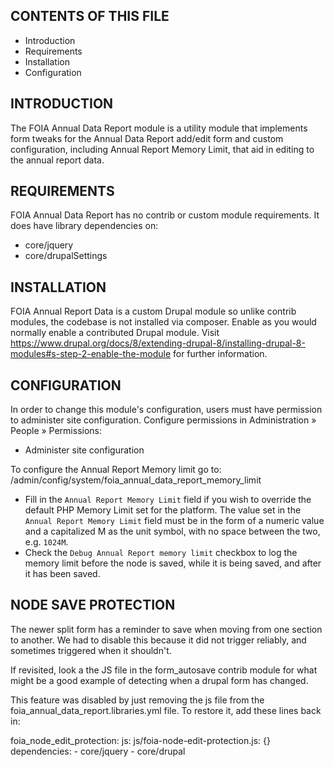 CONTENTS OF THIS FILE
---------------------

 * Introduction
 * Requirements
 * Installation
 * Configuration


INTRODUCTION
------------

The FOIA Annual Data Report module is a utility module that implements form 
tweaks for the Annual Data Report add/edit form and custom configuration, 
including Annual Report Memory Limit, that aid in editing to the annual report 
data.


REQUIREMENTS
------------

FOIA Annual Data Report has no contrib or custom module requirements.
It does have library dependencies on:

 * core/jquery
 * core/drupalSettings


INSTALLATION
------------

FOIA Annual Report Data is a custom Drupal module so unlike contrib modules,
the codebase is not installed via composer. Enable as you would normally
enable a contributed Drupal module. Visit
https://www.drupal.org/docs/8/extending-drupal-8/installing-drupal-8-modules#s-step-2-enable-the-module
for further information.


CONFIGURATION
-------------

In order to change this module's configuration, users must have permission to
administer site configuration. Configure permissions in Administration
» People » Permissions:

 * Administer site configuration

To configure the Annual Report Memory limit go to:
/admin/config/system/foia_annual_data_report_memory_limit

 * Fill in the `Annual Report Memory Limit` field  if you wish to override the
default PHP Memory Limit set for the platform. The value set in the `Annual
Report Memory Limit` field must be in the form of a numeric value and a
capitalized M as the unit symbol, with no space between the two, e.g. `1024M`.
 * Check the `Debug Annual Report memory limit` checkbox to log the memory
limit before the node is saved, while it is being saved, and after it has been
saved.

NODE SAVE PROTECTION
--------------------

The newer split form has a reminder to save when moving from one section to
another.  We had to disable this because it did not trigger reliably, and
sometimes triggered when it shouldn't.

If revisited, look a the JS file in the form_autosave contrib module for what
might be a good example of detecting when a drupal form has changed.

This feature was disabled by just removing the js file from the
foia_annual_data_report.libraries.yml file.  To restore it, add these lines
back in:

foia_node_edit_protection:
  js:
    js/foia-node-edit-protection.js: {}
  dependencies:
    - core/jquery
    - core/drupal
